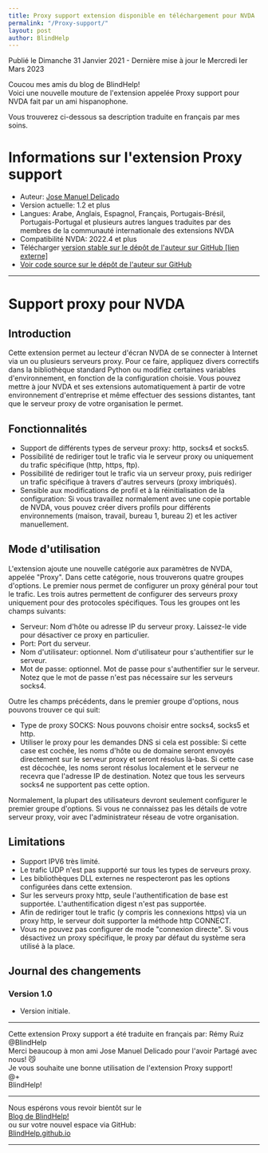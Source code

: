 ```yaml
---
title: Proxy support extension disponible en téléchargement pour NVDA
permalink: "/Proxy-support/"
layout: post
author: BlindHelp
---
```


<footer>Publié le Dimanche 31 Janvier 2021 - Dernière mise à jour le Mercredi Ier Mars 2023</footer>


Coucou mes amis du blog de BlindHelp!    
Voici une nouvelle mouture de  l'extension appelée Proxy support pour NVDA fait  par un ami hispanophone.    

Vous trouverez ci-dessous sa description traduite en français par mes soins.    


# Informations sur l'extension Proxy support #

* Auteur: <span lang="es">[Jose Manuel Delicado](mailto:jm.delicado@nvda.es)</span>
* Version actuelle: 1.2 et plus
* Langues: Arabe, Anglais, Espagnol, Français, Portugais-Brésil, Portugais-Portugal et plusieurs autres langues traduites par des membres de la communauté internationale des extensions NVDA
* Compatibilité NVDA: 2022.4 et plus
* Télécharger [version stable sur le dépôt de l'auteur sur GitHub [lien externe]](https://nvda.es/files/get.php?file=proxy)
* [Voir code source sur le dépôt de l'auteur sur GitHub](https://github.com/nvda-es/nvda-proxy-support)

---

# Support proxy pour NVDA

## Introduction

Cette extension permet au lecteur d'écran NVDA de se connecter à Internet via un ou plusieurs serveurs proxy. Pour ce faire, appliquez divers correctifs dans la bibliothèque standard Python ou modifiez certaines variables d'environnement, en fonction de la configuration choisie. Vous pouvez mettre à jour NVDA et ses extensions automatiquement à partir de votre environnement d'entreprise et même effectuer des sessions distantes, tant que le serveur proxy de votre organisation le permet.

## Fonctionnalités

* Support de différents types de serveur proxy: http, socks4 et socks5.
* Possibilité de rediriger tout le trafic via le serveur proxy ou uniquement du trafic spécifique (http, https, ftp).
* Possibilité de rediriger tout le trafic via un serveur proxy, puis rediriger un trafic spécifique à travers d'autres serveurs (proxy imbriqués).
* Sensible aux modifications de profil et à la réinitialisation de la configuration: Si vous travaillez normalement avec une copie portable de NVDA, vous pouvez créer divers profils pour différents environnements (maison, travail, bureau 1, bureau 2) et les activer manuellement.

## Mode d'utilisation

L'extension ajoute une nouvelle catégorie aux paramètres de NVDA, appelée "Proxy". Dans cette catégorie, nous trouverons quatre groupes d'options. Le premier nous permet de configurer un proxy général  pour tout le trafic. Les trois autres permettent de configurer des serveurs proxy uniquement pour des protocoles spécifiques. Tous les groupes ont les champs suivants:

* Serveur: Nom d'hôte ou adresse IP du serveur proxy. Laissez-le vide pour désactiver ce proxy en particulier.
* Port: Port du serveur.
* Nom d'utilisateur: optionnel. Nom d'utilisateur pour s'authentifier sur le serveur.
* Mot de passe: optionnel. Mot de passe pour s'authentifier sur le serveur. Notez que le mot de passe n'est pas nécessaire sur les serveurs socks4.

Outre les champs précédents, dans le premier groupe d'options, nous pouvons trouver ce qui suit:

* Type de proxy SOCKS: Nous pouvons choisir entre socks4, socks5 et http.
* Utiliser le proxy pour les demandes DNS si cela est possible: Si cette case est cochée, les noms d'hôte ou de domaine seront envoyés directement sur le serveur proxy et seront résolus là-bas. Si cette case est décochée, les noms seront résolus localement et le serveur ne recevra que l'adresse IP de destination. Notez que tous les serveurs socks4 ne supportent pas cette option.

Normalement, la plupart des utilisateurs devront seulement configurer le premier groupe d'options. Si vous ne connaissez pas les détails de votre serveur proxy, voir avec l'administrateur réseau de votre organisation.

## Limitations

* Support IPV6 très limité.
* Le trafic UDP n'est pas supporté sur tous les types de serveurs proxy.
* Les bibliothèques DLL externes ne respecteront pas les options configurées dans cette extension.
* Sur les serveurs proxy http, seule l'authentification de base est supportée. L'authentification digest n'est pas supportée.
* Afin de rediriger tout le trafic (y compris les connexions https) via un proxy http, le serveur doit supporter la méthode http CONNECT.
* Vous ne pouvez pas configurer de mode "connexion directe". Si vous désactivez un proxy spécifique, le proxy par défaut du système sera utilisé à la place.

## Journal des changements

### Version 1.0

* Version initiale.

---

Cette extension Proxy support a été traduite en français par: Rémy Ruiz @BlindHelp     
Merci beaucoup à mon ami <span lang="es">Jose Manuel Delicado</span> pour l'avoir Partagé avec nous! 😼    
Je vous souhaite une bonne utilisation de l'extension Proxy support!    
@+    
BlindHelp!    

---

Nous espérons vous revoir bientôt sur le      
[Blog de BlindHelp!](http://blindhelp.blogspot.fr/)                    
ou sur  votre nouvel espace via GitHub:                     
[BlindHelp.github.io](https://blindhelp.github.io)                    

---
